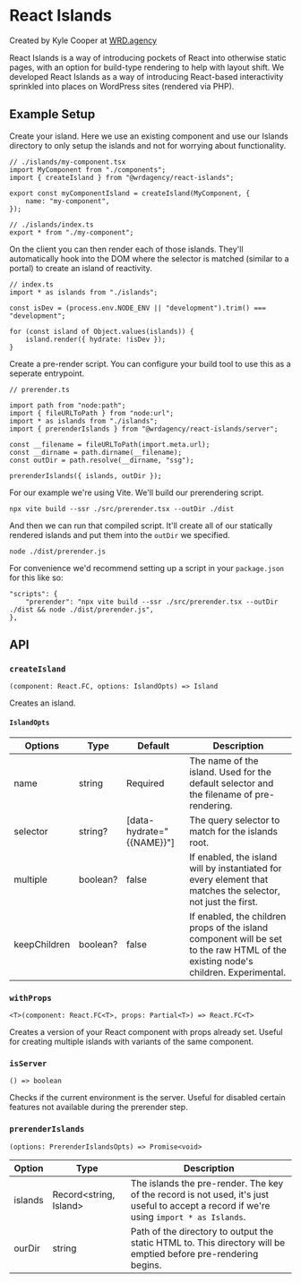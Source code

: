 # React Islands

Created by Kyle Cooper at [WRD.agency](https://webresultsdirect.com)

React Islands is a way of introducing pockets of React into otherwise static pages, with an option for build-type rendering to help with layout shift. We developed React Islands as a way of introducing React-based interactivity sprinkled into places on WordPress sites (rendered via PHP).

## Example Setup

Create your island. Here we use an existing component and use our Islands directory to only setup the islands and not for worrying about functionality.

```
// ./islands/my-component.tsx
import MyComponent from "./components";
import { createIsland } from "@wrdagency/react-islands";

export const myComponentIsland = createIsland(MyComponent, {
	name: "my-component",
});
```

```
// ./islands/index.ts
export * from "./my-component";
```

On the client you can then render each of those islands. They'll automatically hook into the DOM where the selector is matched (similar to a portal) to create an island of reactivity.

```
// index.ts
import * as islands from "./islands";

const isDev = (process.env.NODE_ENV || "development").trim() === "development";

for (const island of Object.values(islands)) {
	island.render({ hydrate: !isDev });
}
```

Create a pre-render script. You can configure your build tool to use this as a seperate entrypoint.

```
// prerender.ts

import path from "node:path";
import { fileURLToPath } from "node:url";
import * as islands from "./islands";
import { prerenderIslands } from "@wrdagency/react-islands/server";

const __filename = fileURLToPath(import.meta.url);
const __dirname = path.dirname(__filename);
const outDir = path.resolve(__dirname, "ssg");

prerenderIslands({ islands, outDir });
```

For our example we're using Vite. We'll build our prerendering script.

```
npx vite build --ssr ./src/prerender.tsx --outDir ./dist
```

And then we can run that compiled script. It'll create all of our statically rendered islands and put them into the `outDir` we specified.

```
node ./dist/prerender.js
```

For convenience we'd recommend setting up a script in your `package.json` for this like so:

```
"scripts": {
	"prerender": "npx vite build --ssr ./src/prerender.tsx --outDir ./dist && node ./dist/prerender.js",
},
```

## API

### `createIsland`

`(component: React.FC, options: IslandOpts) => Island`

Creates an island.

#### `IslandOpts`

| Options      | Type     | Default                   | Description                                                                                                                       |
| ------------ | -------- | ------------------------- | --------------------------------------------------------------------------------------------------------------------------------- |
| name         | string   | Required                  | The name of the island. Used for the default selector and the filename of pre-rendering.                                          |
| selector     | string?  | [data-hydrate="{{NAME}}"] | The query selector to match for the islands root.                                                                                 |
| multiple     | boolean? | false                     | If enabled, the island will by instantiated for every element that matches the selector, not just the first.                      |
| keepChildren | boolean? | false                     | If enabled, the children props of the island component will be set to the raw HTML of the existing node's children. Experimental. |

### `withProps`

`<T>(component: React.FC<T>, props: Partial<T>) => React.FC<T>`

Creates a version of your React component with props already set. Useful for creating multiple islands with variants of the same component.

### `isServer`

`() => boolean`

Checks if the current environment is the server. Useful for disabled certain features not available during the prerender step.

### `prerenderIslands`

`(options: PrerenderIslandsOpts) => Promise<void>`

| Option  | Type                   | Description                                                                                                                              |
| ------- | ---------------------- | ---------------------------------------------------------------------------------------------------------------------------------------- |
| islands | Record<string, Island> | The islands the pre-render. The key of the record is not used, it's just useful to accept a record if we're using `import * as Islands`. |
| ourDir  | string                 | Path of the directory to output the static HTML to. This directory will be emptied before pre-rendering begins.                          |

